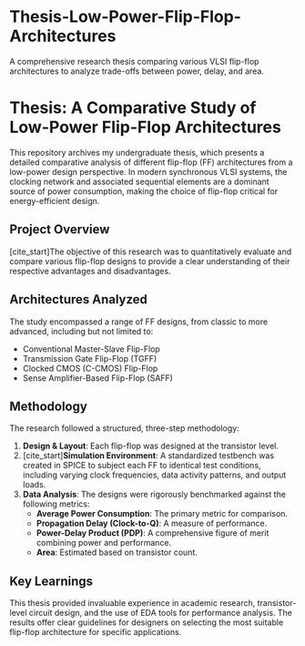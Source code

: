 # Thesis-Low-Power-Flip-Flop-Architectures
A comprehensive research thesis comparing various VLSI flip-flop architectures to analyze trade-offs between power, delay, and area. 
# Thesis: A Comparative Study of Low-Power Flip-Flop Architectures

This repository archives my undergraduate thesis, which presents a detailed comparative analysis of different flip-flop (FF) architectures from a low-power design perspective. In modern synchronous VLSI systems, the clocking network and associated sequential elements are a dominant source of power consumption, making the choice of flip-flop critical for energy-efficient design.

## Project Overview
[cite_start]The objective of this research was to quantitatively evaluate and compare various flip-flop designs to provide a clear understanding of their respective advantages and disadvantages. 

## Architectures Analyzed
The study encompassed a range of FF designs, from classic to more advanced, including but not limited to:
- Conventional Master-Slave Flip-Flop
- Transmission Gate Flip-Flop (TGFF)
- Clocked CMOS (C-CMOS) Flip-Flop
- Sense Amplifier-Based Flip-Flop (SAFF)

## Methodology
The research followed a structured, three-step methodology:
1.  **Design & Layout**: Each flip-flop was designed at the transistor level.
2.  [cite_start]**Simulation Environment**: A standardized testbench was created in SPICE to subject each FF to identical test conditions, including varying clock frequencies, data activity patterns, and output loads. 
3.  **Data Analysis**: The designs were rigorously benchmarked against the following metrics:
    - **Average Power Consumption**: The primary metric for comparison.
    - **Propagation Delay (Clock-to-Q)**: A measure of performance.
    - **Power-Delay Product (PDP)**: A comprehensive figure of merit combining power and performance.
    - **Area**: Estimated based on transistor count.

## Key Learnings
This thesis provided invaluable experience in academic research, transistor-level circuit design, and the use of EDA tools for performance analysis. The results offer clear guidelines for designers on selecting the most suitable flip-flop architecture for specific applications.
